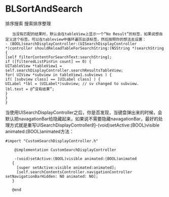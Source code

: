 # BLSortAndSearch
排序搜索
搜索排序整理
```
   当没有匹配的结果时，默认会在tableView上显示一个“No Result”的标签，如果说想自定义这个标签，可以在tableview中循环遍历出该标签，然后按照你的想法去设置：
- (BOOL)searchDisplayController:(UISearchDisplayController *)controller shouldReloadTableForSearchString:(NSString *)searchString
{
[self filterContentForSearchText:searchString];
if ([filteredListPinYin count] == 0) {
UITableView *tableView1 = self.searchDisplayController.searchResultsTableView;
for( UIView *subview in tableView1.subviews ) {
if( [subview class] == [UILabel class] ) {
UILabel *lbl = (UILabel*)subview; // sv changed to subview.
lbl.text = @”没有结果”;
}
}
}
```
当使用UISearchDisplayController之后，你是否发现，当键盘弹出来的时候，会默认把navagationBar给隐藏起来，如果说不需要隐藏navagationBar，最好的处理方式就是重写UISearchDisplayController的-(void)setActive:(BOOL)visible animated:(BOOL)animated方法：

```
#import "CustomSearchDisplayController.h"
 
    @implementation CustomSearchDisplayController
 
    -(void)setActive:(BOOL)visible animated:(BOOL)animated
   {
     [super setActive:visible animated:animated];
     [self.searchContentsController.navigationController setNavigationBarHidden: NO animated: NO];
   }
 
   @end
```
